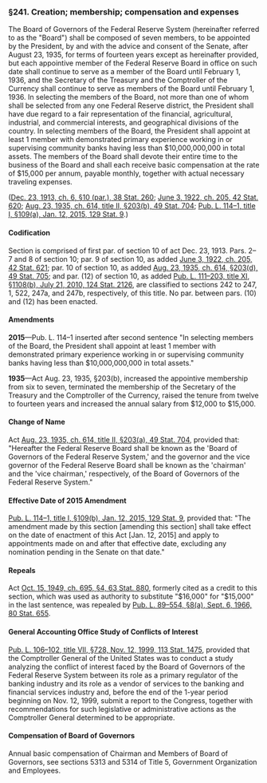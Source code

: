 ### §241. Creation; membership; compensation and expenses ###

The Board of Governors of the Federal Reserve System (hereinafter referred to as the "Board") shall be composed of seven members, to be appointed by the President, by and with the advice and consent of the Senate, after August 23, 1935, for terms of fourteen years except as hereinafter provided, but each appointive member of the Federal Reserve Board in office on such date shall continue to serve as a member of the Board until February 1, 1936, and the Secretary of the Treasury and the Comptroller of the Currency shall continue to serve as members of the Board until February 1, 1936. In selecting the members of the Board, not more than one of whom shall be selected from any one Federal Reserve district, the President shall have due regard to a fair representation of the financial, agricultural, industrial, and commercial interests, and geographical divisions of the country. In selecting members of the Board, the President shall appoint at least 1 member with demonstrated primary experience working in or supervising community banks having less than $10,000,000,000 in total assets. The members of the Board shall devote their entire time to the business of the Board and shall each receive basic compensation at the rate of $15,000 per annum, payable monthly, together with actual necessary traveling expenses.

([Dec. 23, 1913, ch. 6, §10 (par.), 38 Stat. 260](/statviewer.htm?volume=38&page=260); [June 3, 1922, ch. 205, 42 Stat. 620](/statviewer.htm?volume=42&page=620); [Aug. 23, 1935, ch. 614, title II, §203(b), 49 Stat. 704](/statviewer.htm?volume=49&page=704); [Pub. L. 114–1, title I, §109(a), Jan. 12, 2015, 129 Stat. 9](/statviewer.htm?volume=129&page=9).)

#### Codification ####

Section is comprised of first par. of section 10 of act Dec. 23, 1913. Pars. 2–7 and 8 of section 10; par. 9 of section 10, as added [June 3, 1922, ch. 205, 42 Stat. 621](/statviewer.htm?volume=42&page=621); par. 10 of section 10, as added [Aug. 23, 1935, ch. 614, §203(d), 49 Stat. 705](/statviewer.htm?volume=49&page=705); and par. (12) of section 10, as added [Pub. L. 111–203, title XI, §1108(b), July 21, 2010, 124 Stat. 2126](/statviewer.htm?volume=124&page=2126), are classified to sections 242 to 247, 1, 522, 247a, and 247b, respectively, of this title. No par. between pars. (10) and (12) has been enacted.

#### Amendments ####

**2015**—Pub. L. 114–1 inserted after second sentence "In selecting members of the Board, the President shall appoint at least 1 member with demonstrated primary experience working in or supervising community banks having less than $10,000,000,000 in total assets."

**1935**—Act Aug. 23, 1935, §203(b), increased the appointive membership from six to seven, terminated the membership of the Secretary of the Treasury and the Comptroller of the Currency, raised the tenure from twelve to fourteen years and increased the annual salary from $12,000 to $15,000.

#### Change of Name ####

Act [Aug. 23, 1935, ch. 614, title II, §203(a), 49 Stat. 704](/statviewer.htm?volume=49&page=704), provided that: "Hereafter the Federal Reserve Board shall be known as the 'Board of Governors of the Federal Reserve System,' and the governor and the vice governor of the Federal Reserve Board shall be known as the 'chairman' and the 'vice chairman,' respectively, of the Board of Governors of the Federal Reserve System."

#### Effective Date of 2015 Amendment ####

[Pub. L. 114–1, title I, §109(b), Jan. 12, 2015, 129 Stat. 9](/statviewer.htm?volume=129&page=9), provided that: "The amendment made by this section [amending this section] shall take effect on the date of enactment of this Act [Jan. 12, 2015] and apply to appointments made on and after that effective date, excluding any nomination pending in the Senate on that date."

#### Repeals ####

Act [Oct. 15, 1949, ch. 695, §4, 63 Stat. 880](/statviewer.htm?volume=63&page=880), formerly cited as a credit to this section, which was used as authority to substitute "$16,000" for "$15,000" in the last sentence, was repealed by [Pub. L. 89–554, §8(a), Sept. 6, 1966, 80 Stat. 655](/statviewer.htm?volume=80&page=655).

#### General Accounting Office Study of Conflicts of Interest ####

[Pub. L. 106–102, title VII, §728, Nov. 12, 1999, 113 Stat. 1475](/statviewer.htm?volume=113&page=1475), provided that the Comptroller General of the United States was to conduct a study analyzing the conflict of interest faced by the Board of Governors of the Federal Reserve System between its role as a primary regulator of the banking industry and its role as a vendor of services to the banking and financial services industry and, before the end of the 1-year period beginning on Nov. 12, 1999, submit a report to the Congress, together with recommendations for such legislative or administrative actions as the Comptroller General determined to be appropriate.

#### Compensation of Board of Governors ####

Annual basic compensation of Chairman and Members of Board of Governors, see sections 5313 and 5314 of Title 5, Government Organization and Employees.